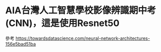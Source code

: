 # AIA台灣人工智慧學校影像辨識期中考(CNN)，這是使用Resnet50

參考
https://towardsdatascience.com/neural-network-architectures-156e5bad51ba
